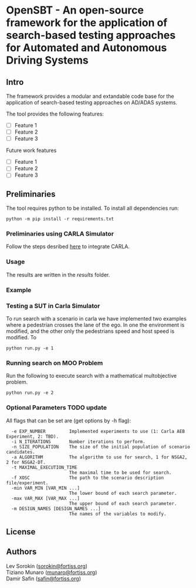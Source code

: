 # OpenSBT - An open-source framework for the application of search-based testing approaches for Automated and Autonomous Driving Systems


## Intro

The framework provides a modular and extandable code base for the application of search-based testing approaches on AD/ADAS systems.

The tool provides the following features:

- [ ] Feature 1 
- [ ] Feature 2 
- [ ] Feature 3 

Future work features

- [ ] Feature 1 
- [ ] Feature 2 
- [ ] Feature 3 

## Preliminaries

The tool requires python to be installed.
To install all dependencies run:

```
python -m pip install -r requirements.txt
```

### Preliminaries using CARLA Simulator

Follow the steps desribed  [here](https://git.fortiss.org/fortissimo/ff1_testing/ff1_carla) to integrate CARLA.

### Usage


The results are written in the *results* folder.

### Example 


### Testing a SUT in Carla Simulator 

To run search with a scenario in carla we have implemented two examples  where a pedestrian crosses the lane of the ego. In one the environment is modified, and the other only the pedestrians speed and host speed is modified.
To
```
python run.py -e 1
```
### Running search on MOO Problem

Run the following to execute search with a mathematical multobjective problem.

```
python run.py -e 2
```

### Optional Parameters TODO update

All flags that can be set are (get options by -h flag):

```
  -e EXP_NUMBER         Implemented experiments to use (1: Carla AEB Experiment, 2: TBD).
  -i N_ITERATIONS       Number iterations to perform.
  -n SIZE_POPULATION    The size of the initial population of scenario candidates.
  -a ALGORITHM          The algorithm to use for search, 1 for NSGA2, 2 for NSGA2-DT.
  -t MAXIMAL_EXECUTION_TIME
                        The maximal time to be used for search.
  -f XOSC               The path to the scenario description file/experiment.
  -min VAR_MIN [VAR_MIN ...]
                        The lower bound of each search parameter.
  -max VAR_MAX [VAR_MAX ...]
                        The upper bound of each search parameter.
  -m DESIGN_NAMES [DESIGN_NAMES ...]
                        The names of the variables to modify. 
```

## License

## Authors

Lev Sorokin (sorokin@fortiss.org) \
Tiziano Munaro (munaro@fortiss.org) \
Damir Safin (safin@fortiss.org)

